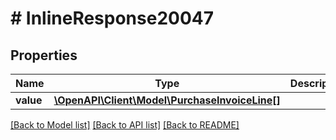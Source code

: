 # # InlineResponse20047

## Properties

Name | Type | Description | Notes
------------ | ------------- | ------------- | -------------
**value** | [**\OpenAPI\Client\Model\PurchaseInvoiceLine[]**](PurchaseInvoiceLine.md) |  | [optional]

[[Back to Model list]](../../README.md#models) [[Back to API list]](../../README.md#endpoints) [[Back to README]](../../README.md)
